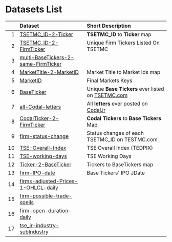 # Datasets List 
|    | Dataset                                                                                                   | Short Description                                                          |
|---:|:----------------------------------------------------------------------------------------------------------|:---------------------------------------------------------------------------|
|  1 | [TSETMC_ID-2-Ticker](https://github.com/imahdimir/d-TSETMC_ID-2-Ticker)                                   | **TSETMC_ID** to **Ticker** map                                            |
|  2 | [TSETMC_ID-2-FirmTicker](https://github.com/imahdimir/d-TSETMC_ID-2-FirmTicker)                           | Unique Firm Tickers Listed On TSETMC                                       |
|  3 | [multi-BaseTickers-2-same-FirmTicker](https://github.com/imahdimir/d-multi-BaseTickers-2-same-FirmTicker) |                                                                            |
|  4 | [MarketTitle-2-MarketID](https://github.com/imahdimir/d-MarketTitle-2-MarketID)                           | Market Title to Market Ids map                                             |
|  5 | [MarketID](https://github.com/imahdimir/d-MarketID)                                                       | Final Markets Keys                                                         |
|  6 | [BaseTicker](https://github.com/imahdimir/d-BaseTicker)                                                   | Unique **Base Tickers** ever listed on [TSETMC.com](http://www.tsetmc.com) |
|  7 | [all-Codal-letters](https://github.com/imahdimir/d-all-Codal-letters)                                     | All **letters** ever posted on [Codal.ir](https://www.codal.ir)            |
|  8 | [CodalTicker-2-FirmTicker](https://github.com/imahdimir/d-CodalTicker-2-FirmTicker)                       | **Codal Tickers** to **Base Tickers** Map                                  |
|  9 | [firm-status-change](https://github.com/imahdimir/d-firm-status-change)                                   | Status changes of each TSETMC_ID on TESTMC.com                             |
| 10 | [TSE-Overall-Index](https://github.com/imahdimir/d-TSE-Overall-Index)                                     | TSE Overall Index (TEDPIX)                                                 |
| 11 | [TSE-working-days](https://github.com/imahdimir/d-TSE-working-days)                                       | TSE Working Days                                                           |
| 12 | [Ticker-2-BaseTicker](https://github.com/imahdimir/d-Ticker-2-BaseTicker)                                 | Tickers to BaseTickers map                                                 |
| 13 | [firm-IPO-date](https://github.com/imahdimir/d-firm-IPO-date)                                             | Base Tickers' IPO JDate                                                    |
| 14 | [firms-adjusted-Prices-1-OHLCL-daily](https://github.com/imahdimir/d-firms-adjusted-Prices-1-OHLCL-daily) |                                                                            |
| 15 | [firm-possible-trade-spells](https://github.com/imahdimir/d-firm-possible-trade-spells)                   |                                                                            |
| 16 | [firm-open-duration-daily](https://github.com/imahdimir/d-firm-open-duration-daily)                       |                                                                            |
| 17 | [tse_ir-industry-subIndustry](https://github.com/imahdimir/d-tse_ir-industry-subIndustry)                 |                                                                            |